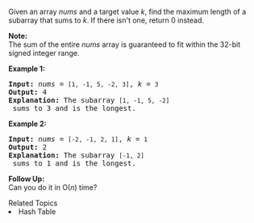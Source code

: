 <p>Given an array <i>nums</i> and a target value <i>k</i>, find the maximum length of a subarray that sums to <i>k</i>. If there isn&#39;t one, return 0 instead.</p>

<p><b>Note:</b><br />
The sum of the entire <i>nums</i> array is guaranteed to fit within the 32-bit signed integer range.</p>

<p><b>Example 1:</b></p>

<pre>
<strong>Input: </strong><i>nums</i> = <code>[1, -1, 5, -2, 3]</code>, <i>k</i> = <code>3</code>
<strong>Output: </strong>4 
<strong>Explanation: </strong>The subarray <code>[1, -1, 5, -2]</code> sums to 3 and is the longest.
</pre>

<p><b>Example 2:</b></p>

<pre>
<strong>Input: </strong><i>nums</i> = <code>[-2, -1, 2, 1]</code>, <i>k</i> = <code>1</code>
<strong>Output: </strong>2 <strong>
Explanation: </strong>The subarray <code>[-1, 2]</code> sums to 1 and is the longest.</pre>

<p><b>Follow Up:</b><br />
Can you do it in O(<i>n</i>) time?</p>
<div><div>Related Topics</div><div><li>Hash Table</li></div></div>